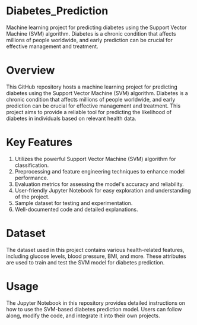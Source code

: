 # Diabetes_Prediction
Machine learning project for predicting diabetes using the Support Vector Machine (SVM) algorithm. Diabetes is a chronic condition that affects millions of people worldwide, and early prediction can be crucial for effective management and treatment.

# Overview
This GitHub repository hosts a machine learning project for predicting diabetes using the Support Vector Machine (SVM) algorithm. Diabetes is a chronic condition that affects millions of people worldwide, and early prediction can be crucial for effective management and treatment. This project aims to provide a reliable tool for predicting the likelihood of diabetes in individuals based on relevant health data.

# Key Features
1. Utilizes the powerful Support Vector Machine (SVM) algorithm for classification.
2. Preprocessing and feature engineering techniques to enhance model performance.
3. Evaluation metrics for assessing the model's accuracy and reliability.
4. User-friendly Jupyter Notebook for easy exploration and understanding of the project.
5. Sample dataset for testing and experimentation.
6. Well-documented code and detailed explanations.

# Dataset
The dataset used in this project contains various health-related features, including glucose levels, blood pressure, BMI, and more. These attributes are used to train and test the SVM model for diabetes prediction.

# Usage
The Jupyter Notebook in this repository provides detailed instructions on how to use the SVM-based diabetes prediction model. Users can follow along, modify the code, and integrate it into their own projects.
